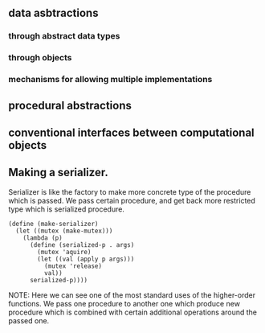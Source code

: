 ## data asbtractions

### through abstract data types
### through objects

### mechanisms for allowing multiple implementations

## procedural abstractions

## conventional interfaces between computational objects


## Making a serializer.
Serializer is like the factory to make more concrete type of the
procedure which is passed.
We pass certain procedure, and get back more restricted type which is
serialized procedure.

    (define (make-serializer)
      (let ((mutex (make-mutex)))
        (lambda (p)
          (define (serialized-p . args)
            (mutex 'aquire)
            (let ((val (apply p args)))
              (mutex 'release)
              val))
          serialized-p))))

NOTE:
Here we can see one of the most standard uses of the higher-order
functions. We pass one procedure to another one which produce new
procedure which is combined with certain additional operations around
the passed one.
